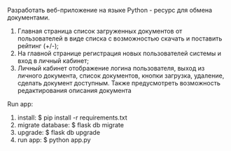 Разработать веб-приложение на языке Python - ресурс для обмена документами.
1. Главная страница список загруженных документов от пользователей в виде списка с возможностью скачать и поставить рейтинг (+/-);
2. На главной странице регистрация новых пользователей системы и вход в личный кабинет;
3. Личный кабинет отображение логина пользователя, выход из личного документа, список документов, кнопки загрузка, удаление, сделать документ доступным. 
Также предусмотреть возможность редактирования описания документа

Run app:
1. install: $ pip install -r requirements.txt
2. migrate database: $ flask db migrate
3. upgrade: $ flask db upgrade
4. run app: $ python app.py